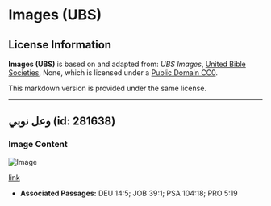 # Images (UBS)

## License Information

**Images (UBS)** is based on and adapted from: _UBS Images_, [United Bible Societies](https://unitedbiblesocieties.org/), None, which is licensed under a [Public Domain CC0](https://creativecommons.org/public-domain/cc0/).

This markdown version is provided under the same license.



--------------------------------

## وعل نوبي (id: 281638)

### Image Content

![Image](https://cdn.aquifer.bible/aquifer-content/resources/Media/WEB-0312_nubian_ibex.jpg)

[link](https://cdn.aquifer.bible/aquifer-content/resources/Media/WEB-0312_nubian_ibex.jpg)

* **Associated Passages:** DEU 14:5; JOB 39:1; PSA 104:18; PRO 5:19

